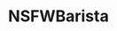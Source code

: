 ---
title: NSFWBarista
crosslinks:
- CarlieJo
- danni_meow
- PussyMound
- NSFW_Snapchat
- girlsfarting
- rockcandy4
- Amateur
- CarlieJoHowell
- taylorwhite
---